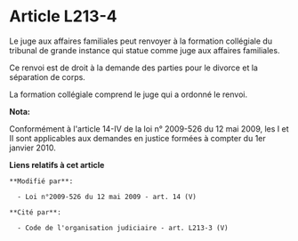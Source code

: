 # Article L213-4

Le juge aux affaires familiales peut renvoyer à la formation collégiale du tribunal de grande instance qui statue comme juge
aux affaires familiales.

Ce renvoi est de droit à la demande des parties pour le divorce et la séparation de corps.

La formation collégiale comprend le juge qui a ordonné le renvoi.

**Nota:**

Conformément à l'article 14-IV de la loi n° 2009-526 du 12 mai 2009, les I et II sont applicables aux demandes en justice
formées à compter du 1er janvier 2010.

**Liens relatifs à cet article**

	**Modifié par**:

	  - Loi n°2009-526 du 12 mai 2009 - art. 14 (V)

	**Cité par**:

	  - Code de l'organisation judiciaire - art. L213-3 (V)

